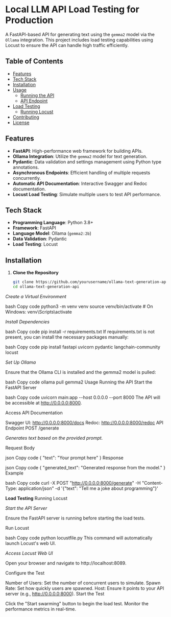 # Local LLM API Load Testing for Production

A FastAPI-based API for generating text using the `gemma2` model via the `Ollama` integration. This project includes load testing capabilities using Locust to ensure the API can handle high traffic efficiently.

## Table of Contents

- [Features](#features)
- [Tech Stack](#tech-stack)
- [Installation](#installation)
- [Usage](#usage)
  - [Running the API](#running-the-api)
  - [API Endpoint](#api-endpoint)
- [Load Testing](#load-testing)
  - [Running Locust](#running-locust)
- [Contributing](#contributing)
- [License](#license)

## Features

- **FastAPI**: High-performance web framework for building APIs.
- **Ollama Integration**: Utilize the `gemma2` model for text generation.
- **Pydantic**: Data validation and settings management using Python type annotations.
- **Asynchronous Endpoints**: Efficient handling of multiple requests concurrently.
- **Automatic API Documentation**: Interactive Swagger and Redoc documentation.
- **Locust Load Testing**: Simulate multiple users to test API performance.

## Tech Stack

- **Programming Language**: Python 3.8+
- **Framework**: FastAPI
- **Language Model**: Ollama (`gemma2:2b`)
- **Data Validation**: Pydantic
- **Load Testing**: Locust

## Installation

1. **Clone the Repository**

   ```bash
   git clone https://github.com/yourusername/ollama-text-generation-api.git
   cd ollama-text-generation-api

*Create a Virtual Environment*

bash
Copy code
python3 -m venv venv
source venv/bin/activate  # On Windows: venv\Scripts\activate

*Install Dependencies*

bash
Copy code
pip install -r requirements.txt
If requirements.txt is not present, you can install the necessary packages manually:

bash
Copy code
pip install fastapi uvicorn pydantic langchain-community locust

*Set Up Ollama*

Ensure that the Ollama CLI is installed and the gemma2 model is pulled:

bash
Copy code
ollama pull gemma2
Usage
Running the API
Start the FastAPI Server

bash
Copy code
uvicorn main:app --host 0.0.0.0 --port 8000
The API will be accessible at http://0.0.0.0:8000.

Access API Documentation

Swagger UI: http://0.0.0.0:8000/docs
Redoc: http://0.0.0.0:8000/redoc
API Endpoint
POST /generate

*Generates text based on the provided prompt.*

Request Body

json
Copy code
{
  "text": "Your prompt here"
}
Response

json
Copy code
{
  "generated_text": "Generated response from the model."
}
Example

bash
Copy code
curl -X POST "http://0.0.0.0:8000/generate" -H "Content-Type: application/json" -d '{"text": "Tell me a joke about programming"}'

**Load Testing**
Running Locust

*Start the API Server*

Ensure the FastAPI server is running before starting the load tests.

Run Locust

bash
Copy code
python locustfile.py
This command will automatically launch Locust's web UI.

*Access Locust Web UI*

Open your browser and navigate to http://localhost:8089.

Configure the Test

Number of Users: Set the number of concurrent users to simulate.
Spawn Rate: Set how quickly users are spawned.
Host: Ensure it points to your API server (e.g., http://0.0.0.0:8000).
Start the Test

Click the "Start swarming" button to begin the load test. Monitor the performance metrics in real-time.